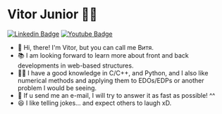 # Vitor Junior 👨‍💻
[![Linkedin Badge](https://img.shields.io/badge/-LinkedIn-blue?style=flat-square&logo=Linkedin&logoColor=white&link=https://www.linkedin.com/in/vitor-de-barros-74a976ba/)](https://www.linkedin.com/in/vitor-de-barros-74a976ba/)
[![Youtube Badge](https://img.shields.io/badge/-YouTube-c14438?style=flat-square&logo=YouTube&logoColor=white&link=https://www.youtube.com/channel/UCS6xlMshlqXpO-NTqNzb7Aw)](https://www.youtube.com/channel/UCS6xlMshlqXpO-NTqNzb7Aw)

- 👋 Hi, there! I'm Vitor, but you can call me Витя. 
- 📚 I am looking forward to learn more about front and back developments in web-based structures. 
- 👨‍🎓 I have a good knowledge in C/C++, and Python, and I also like numerical methods and applying them to EDOs/EDPs or another problem I would be seeing.
- 📧 If u send me an e-mail, I will try to answer it as fast as possible! ^^
- 😆 I like telling jokes... and expect others to laugh xD.


<!---
vitia-fritelle/vitia-fritelle is a ✨ special ✨ repository because its `README.md` (this file) appears on your GitHub profile.
You can click the Preview link to take a look at your changes.
--->
